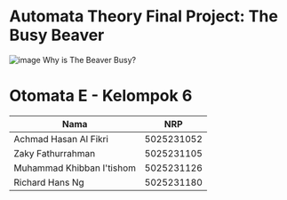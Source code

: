 # Automata Theory Final Project: The Busy Beaver
![image](https://github.com/user-attachments/assets/605834e7-c3b9-41a8-b9a7-3756f388f1b8)
Why is The Beaver Busy?

# Otomata E - Kelompok 6
| Nama | NRP |
|----------|----------|
| Achmad Hasan Al Fikri | 5025231052 |
| Zaky Fathurrahman | 5025231105 |
| Muhammad Khibban I'tishom | 5025231126 |
| Richard Hans Ng | 5025231180 |
